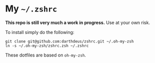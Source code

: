 # My `~/.zshrc`

**This repo is still very much a work in progress.** Use at your own
risk.

To install simply do the following:

    git clone git@github.com:darthdeus/zshrc.git ~/.oh-my-zsh
    ln -s ~/.oh-my-zsh/zshrc.zsh ~/.zshrc

These dotfiles are based on `oh-my-zsh`.
